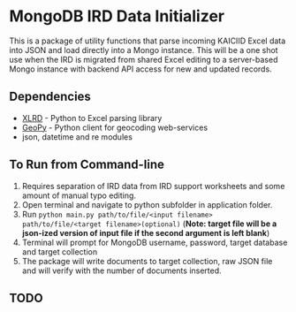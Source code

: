 MongoDB IRD Data Initializer
==========
This is a package of utility functions that parse incoming KAICIID Excel data into JSON and load directly into a Mongo instance. This will be a one shot use when the IRD is migrated from shared Excel editing to a server-based Mongo instance with backend API access for new and updated records.

## Dependencies
-	[XLRD](http://www.python-excel.org/) - Python to Excel parsing library
-	[GeoPy](https://github.com/geopy/geopy) - Python client for geocoding web-services
-	json, datetime and re modules
 
## To Run from Command-line
1.	Requires separation of IRD data from IRD support worksheets and some amount of manual typo editing.	
2.	Open terminal and navigate to python subfolder in application folder.
3.	Run ```python main.py path/to/file/<input filename> path/to/file/<target filename>(optional)``` (**Note: target file will be a json-ized version of input file if the second argument is left blank**)
4.	Terminal will prompt for MongoDB username, password, target database and target collection
5.	The package will write documents to target collection, raw JSON file and will verify with the number of documents inserted.

## TODO

